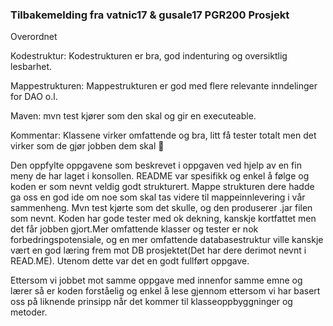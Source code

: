 ### Tilbakemelding fra vatnic17 & gusale17 PGR200 Prosjekt

Overordnet

Kodestruktur: Kodestrukturen er bra, god indenturing og oversiktlig lesbarhet.

Mappestrukturen: Mappestrukturen er god med flere relevante inndelinger for DAO o.l.

Maven: mvn test kjører som den skal og gir en executeable.

Kommentar: Klassene virker omfattende og bra, litt få tester totalt men det virker som de gjør jobben dem skal 🙂

Den oppfylte oppgavene som beskrevet i oppgaven ved hjelp av en fin meny de har laget i konsollen. README var spesifikk og enkel å følge og koden er som nevnt veldig godt strukturert. Mappe strukturen dere hadde ga oss en god ide om noe som skal tas videre til mappeinnlevering i vår sammenheng. Mvn test kjørte som det skulle, og den produserer .jar filen som nevnt. Koden har gode tester med ok dekning, kanskje kortfattet men det får jobben gjort.Mer omfattende klasser og tester er nok forbedringspotensiale, og en mer omfattende databasestruktur ville kanskje vært en god læring frem mot DB prosjektet(Det har dere derimot nevnt i READ.ME). Utenom dette var det en godt fullført oppgave.

Ettersom vi jobbet mot samme oppgave med innenfor samme emne og lærer så er koden forståelig og enkel å lese gjennom ettersom vi har basert oss på liknende prinsipp når det kommer til klasseoppbyggninger og metoder.